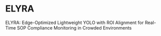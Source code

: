 # ELYRA
ELYRA: Edge-Optimized Lightweight YOLO with ROI Alignment for Real-Time SOP Compliance Monitoring in Crowded Environments
